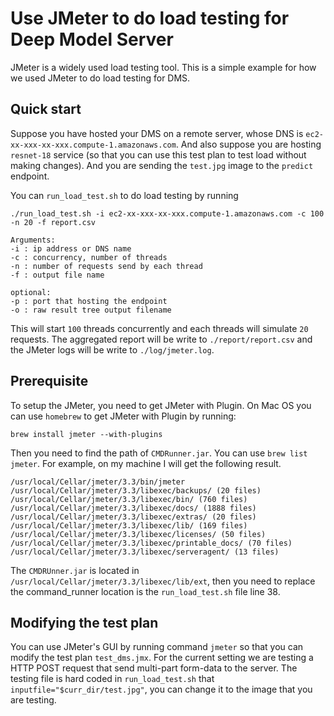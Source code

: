 # Use JMeter to do load testing for Deep Model Server

JMeter is a widely used load testing tool. This is a simple example for how we used JMeter to do load testing for DMS.

## Quick start
Suppose you have hosted your DMS on a remote server, whose DNS is `ec2-xx-xxx-xx-xxx.compute-1.amazonaws.com`. And also suppose you are hosting `resnet-18` service (so that you can use this test plan to test load without making changes). And you are sending the `test.jpg` image to the `predict` endpoint.

You can `run_load_test.sh` to do load testing by running
```shell
./run_load_test.sh -i ec2-xx-xxx-xx-xxx.compute-1.amazonaws.com -c 100 -n 20 -f report.csv
```

```
Arguments:
-i : ip address or DNS name
-c : concurrency, number of threads
-n : number of requests send by each thread
-f : output file name

optional:
-p : port that hosting the endpoint
-o : raw result tree output filename
```

This will start `100` threads concurrently and each threads will simulate `20` requests. The aggregated report will be write to `./report/report.csv` and the JMeter logs will be write to
`./log/jmeter.log`.

## Prerequisite
To setup the JMeter, you need to get JMeter with Plugin. On Mac OS you can use `homebrew` to get JMeter with Plugin by running:
```
brew install jmeter --with-plugins
```

Then you need to find the path of `CMDRunner.jar`. You can use `brew list jmeter`. For example, on my machine I will get the following result.
```
/usr/local/Cellar/jmeter/3.3/bin/jmeter
/usr/local/Cellar/jmeter/3.3/libexec/backups/ (20 files)
/usr/local/Cellar/jmeter/3.3/libexec/bin/ (760 files)
/usr/local/Cellar/jmeter/3.3/libexec/docs/ (1888 files)
/usr/local/Cellar/jmeter/3.3/libexec/extras/ (20 files)
/usr/local/Cellar/jmeter/3.3/libexec/lib/ (169 files)
/usr/local/Cellar/jmeter/3.3/libexec/licenses/ (50 files)
/usr/local/Cellar/jmeter/3.3/libexec/printable_docs/ (70 files)
/usr/local/Cellar/jmeter/3.3/libexec/serveragent/ (13 files)
```

The `CMDRUnner.jar` is located in `/usr/local/Cellar/jmeter/3.3/libexec/lib/ext`, then you need to replace the command_runner location is the `run_load_test.sh` file line 38.

## Modifying the test plan
You can use JMeter's GUI by running command `jmeter` so that you can modify the test plan `test_dms.jmx`. For the current setting we are testing a HTTP POST request that send multi-part form-data to the server. The testing file is hard coded in `run_load_test.sh` that `inputfile="$curr_dir/test.jpg"`, you can change it to the image that you are testing.
